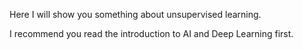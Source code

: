 Here I will show you something about unsupervised learning.

I recommend you read the introduction to AI and Deep Learning first.

